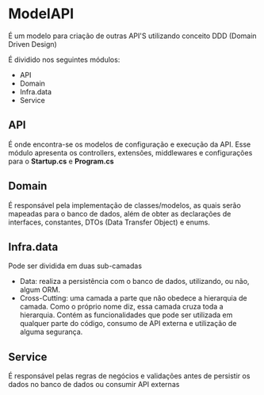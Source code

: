 # ModelAPI
 É um modelo para criação de outras API'S utilizando conceito DDD (Domain Driven Design)

 É dividido nos seguintes módulos:
  - API
  - Domain
  - Infra.data
  - Service

## API

 É onde encontra-se os modelos de configuração e execução da API. 
 Esse módulo apresenta os controllers, extensões, middlewares e configurações para o **Startup.cs** e **Program.cs**

## Domain

 É responsável pela implementação de classes/modelos, as quais serão mapeadas para o banco de dados, além de obter as declarações de interfaces, constantes, DTOs (Data Transfer Object) e enums.

## Infra.data

 Pode ser dividida em duas sub-camadas
- Data: realiza a persistência com o banco de dados, utilizando, ou não, algum ORM.
- Cross-Cutting: uma camada a parte que não obedece a hierarquia de camada. Como o próprio nome diz, essa camada cruza toda a hierarquia. Contém as funcionalidades que pode ser utilizada em qualquer parte do código, consumo de API externa e utilização de alguma segurança.

## Service

 É responsável pelas regras de negócios e validações antes de persistir os dados no banco de dados ou consumir API externas
